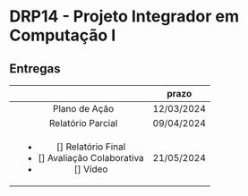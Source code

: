 # DRP14 - Projeto Integrador em Computação I

## Entregas

|     |  | prazo |
|:---:|:---:|:-----:|
|  | Plano de Ação | 12/03/2024 |
|  | Relatório Parcial | 09/04/2024 |
|  | <ul><li>[] Relatório Final</li><li>[] Avaliação Colaborativa</li><li>[] Vídeo</li></ul> | 21/05/2024 |